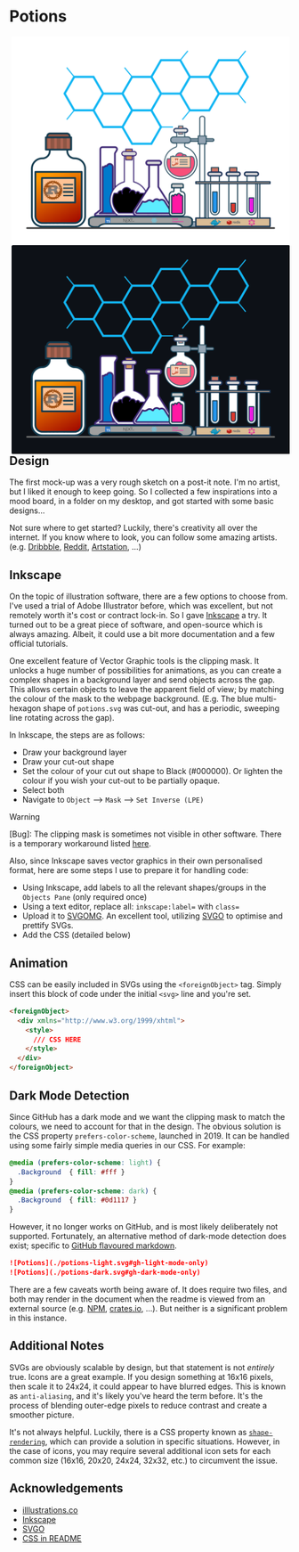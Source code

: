 # Potions

<img align="right" width="500" src="https://raw.githubusercontent.com/NashJames/Potions/master/src/potions-light.svg?sanitize=true#gh-light-mode-only" />
<img align="right" width="500" src="https://raw.githubusercontent.com/NashJames/Potions/master/src/potions-dark.svg?sanitize=true#gh-dark-mode-only" />

## Design

The first mock-up was a very rough sketch on a post-it note. I'm no artist, but I liked it enough to keep going. So I collected a few inspirations into a mood board, in a folder on my desktop, and got started with some basic designs...

Not sure where to get started? Luckily, there's creativity all over the internet. If you know where to look, you can follow some amazing artists. (e.g. [Dribbble](https://dribbble.com/shots/5781741-Potion-of-Wisdom-Speedpaint), [Reddit](https://www.reddit.com/r/Design/comments/b68bvu/heres_a_quick_breakdowntutorial_on_how_i_animate/), [Artstation](https://www.artstation.com/artwork/9m18kN), ...)

## Inkscape

On the topic of illustration software, there are a few options to choose from. I've used a trial of Adobe Illustrator before, which was excellent, but not remotely worth it's cost or contract lock-in. So I gave [Inkscape](https://inkscape.org/) a try. It turned out to be a great piece of software, and open-source which is always amazing. Albeit, it could use a bit more documentation and a few official tutorials.

One excellent feature of Vector Graphic tools is the clipping mask. It unlocks a huge number of possibilities for animations, as you can create a complex shapes in a background layer and send objects across the gap. This allows certain objects to leave the apparent field of view; by matching the colour of the mask to the webpage background. (E.g. The blue multi-hexagon shape of `potions.svg` was cut-out, and has a periodic, sweeping line rotating across the gap).

<!-- **To create a clipping mask:**  -->

In Inkscape, the steps are as follows:

- Draw your background layer
- Draw your cut-out shape
- Set the colour of your cut out shape to Black (#000000). Or lighten the colour if you wish your cut-out to be partially opaque.
- Select both
- Navigate to `Object` --> `Mask` --> `Set Inverse (LPE)`

> [!WARNING]
> [Bug]: The clipping mask is sometimes not visible in other software. There is a temporary workaround listed [here](https://gitlab.com/inkscape/inkscape/-/issues/3183).

Also, since Inkscape saves vector graphics in their own personalised format, here are some steps I use to prepare it for handling code:

- Using Inkscape, add labels to all the relevant shapes/groups in the `Objects Pane` (only required once)
- Using a text editor, replace all: `inkscape:label=` with `class=`
- Upload it to [SVGOMG](https://jakearchibald.github.io/svgomg/). An excellent tool, utilizing [SVGO](https://github.com/svg/svgo) to optimise and prettify SVGs.
- Add the CSS (detailed below)

## Animation

CSS can be easily included in SVGs using the `<foreignObject>` tag. Simply insert this block of code under the initial `<svg>` line and you're set.

```html
<foreignObject>
  <div xmlns="http://www.w3.org/1999/xhtml">
    <style>
      /// CSS HERE
    </style>
  </div>
</foreignObject>
```

## Dark Mode Detection

Since GitHub has a dark mode and we want the clipping mask to match the colours, we need to account for that in the design. The obvious solution is the CSS property `prefers-color-scheme`, launched in 2019. It can be handled using some fairly simple media queries in our CSS. For example:

<!-- prettier-ignore -->
```css
@media (prefers-color-scheme: light) {
  .Background  { fill: #fff }
}
@media (prefers-color-scheme: dark) {
  .Background  { fill: #0d1117 } 
}
```

However, it no longer works on GitHub, and is most likely deliberately not supported. Fortunately, an alternative method of dark-mode detection does exist; specific to [GitHub flavoured markdown](https://docs.github.com/en/get-started/writing-on-github/getting-started-with-writing-and-formatting-on-github/basic-writing-and-formatting-syntax#specifying-the-theme-an-image-is-shown-to).

```md
![Potions](./potions-light.svg#gh-light-mode-only)
![Potions](./potions-dark.svg#gh-dark-mode-only)
```

There are a few caveats worth being aware of. It does require two files, and both may render in the document when the readme is viewed from an external source (e.g. [NPM](https://www.npmjs.com/), [crates.io](https://crates.io/), ...). But neither is a significant problem in this instance.

## Additional Notes

SVGs are obviously scalable by design, but that statement is not _entirely_ true. Icons are a great example. If you design something at 16x16 pixels, then scale it to 24x24, it could appear to have blurred edges. This is known as `anti-aliasing`, and it's likely you've heard the term before. It's the process of blending outer-edge pixels to reduce contrast and create a smoother picture.

It's not always helpful. Luckily, there is a CSS property known as [`shape-rendering`](https://developer.mozilla.org/en-US/docs/Web/SVG/Attribute/shape-rendering), which can provide a solution in specific situations. However, in the case of icons, you may require several additional icon sets for each common size (16x16, 20x20, 24x24, 32x32, etc.) to circumvent the issue.

## Acknowledgements

- [illlustrations.co](https://illlustrations.co/)
- [Inkscape](https://inkscape.org/)
- [SVGO](https://github.com/svg/svgo)
- [CSS in README](https://github.com/sindresorhus/css-in-readme-like-wat)
